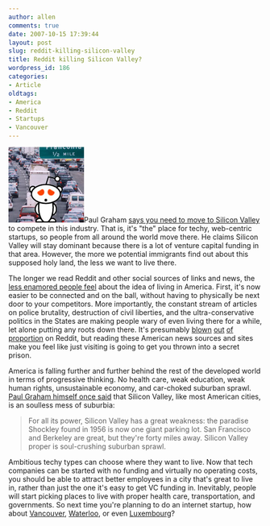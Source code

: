 ```yaml
---
author: allen
comments: true
date: 2007-10-15 17:39:44
layout: post
slug: reddit-killing-silicon-valley
title: Reddit killing Silicon Valley?
wordpress_id: 186
categories:
- Article
oldtags:
- America
- Reddit
- Startups
- Vancouver
---
```


![The Reddit alien doesn’t like unliveable cities.](/images/wp-uploads/2007/10/silicon-reddit.jpg)Paul Graham [says you need to move to Silicon Valley](http://www.paulgraham.com/startuphubs.html) to compete in this industry. That is, it's "the" place for techy, web-centric startups, so people from all around the world move there. He claims Silicon Valley will stay dominant because there is a lot of venture capital funding in that area. However, the more we potential immigrants find out about this supposed holy land, the less we want to live there.

The longer we read Reddit and other social sources of links and news, the [less enamored people feel](http://www.curtis.lassam.net/?p=268) about the idea of living in America. First, it's now easier to be connected and on the ball, without having to physically be next door to your competitors. More importantly, the constant stream of articles on police brutality, destruction of civil liberties, and the ultra-conservative politics in the States are making people wary of even living there for a while, let alone putting any roots down there. It's presumably [blown](http://www.google.ca/search?q=site%3Areddit.com+taser) [out](http://www.google.ca/search?q=site%3Areddit.com+ron+paul) [of](http://www.google.ca/search?q=site%3Areddit.com+bush) [proportion](http://www.google.ca/search?q=site%3Areddit.com+arrested) on Reddit, but reading these American news sources and sites make you feel like just visiting is going to get you thrown into a secret prison.

America is falling further and further behind the rest of the developed world in terms of progressive thinking. No health care, weak education, weak human rights, unsustainable economy, and car-choked suburban sprawl. [Paul Graham himself once said](http://www.paulgraham.com/siliconvalley.html) that Silicon Valley, like most American cities, is an soulless mess of suburbia:


> For all its power, Silicon Valley has a great weakness: the paradise Shockley found in 1956 is now one giant parking lot.  San Francisco and Berkeley are great, but they're forty miles away.  Silicon Valley proper is soul-crushing suburban sprawl.


Ambitious techy types can choose where they want to live. Now that tech companies can be started with no funding and virtually no operating costs, you should be able to attract better employees in a city that's great to live in, rather than just the one it's easy to get VC funding in. Inevitably, people will start picking places to live with proper health care, transportation, and governments. So next time you're planning to do an internet startup, how about [Vancouver](http://flickr.com/), [Waterloo](http://www.blackberry.com/), or even [Luxembourg](http://www.skype.com/)?
